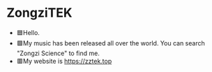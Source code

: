 # ZongziTEK
- 🟦Hello.
- 🟩My music has been released all over the world. You can search "Zongzi Science" to find me.
- 🟥My website is https://zztek.top

<!---
STBBRD/STBBRD is a ✨ special ✨ repository because its `README.md` (this file) appears on your GitHub profile.
You can click the Preview link to take a look at your changes.
--->
